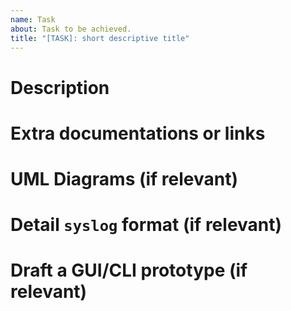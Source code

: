 ```yaml
---
name: Task
about: Task to be achieved.
title: "[TASK]: short descriptive title"
---
```


<!--
Before you open a task, please check if a similar task already exists
or has been closed before.
Remove any section uneeded!
-->

# Description
<!--
A clear and concise description of what the task is about.
-->

# Extra documentations or links
<!--
Background knowledge, documentation and tutorial that can help
involving.
Other related issues or pull request.
-->

# UML Diagrams (if relevant)
<!--
Provide clear UML diagram. You can use
[Plantuml](https://plantuml.com/) to design (keep the `.puml` source
file to append to documentation):
 - [UML Sequence diagram](https://plantuml.com/sequence-diagram)
 - [UML Use Case diagram](https://plantuml.com/use-case-diagram)
 - [UML Class diagram](https://plantuml.com/class-diagram)
 - [UML Activity diagram](https://plantuml.com/activity-diagram-beta)
 - [UML State diagram](https://plantuml.com/state-diagram)
 - [UML Object diagram](https://plantuml.com/object-diagram)
 - [UML Timing diagram](https://plantuml.com/timing-diagram)
-->

# Detail `syslog` format (if relevant)
<!--
Provide the `regex` that match the new `syslog` format you suggest:
```
^log-example [0-9]{4}-(1[0-2]|0[1-9])-(3[01]|[0-2][0-9]) (2[0-3]|[01][0-9]):([0-5][0-9]):([0-5][0-9]) .+$
```

Provide a plain text example:
```
log-example 2022-10-27 10:46:57: link group updated point
```
-->

# Draft a GUI/CLI prototype (if relevant)
<!--
Design a draft with [Pencil](https://pencil.evolus.vn) (launch with
option `--disable-seccomp-filter-sandbox` if it doesn't start
properly) and/or list short and long `CLI` options and parameters.
-->
